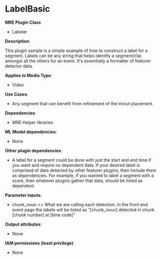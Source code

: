 # LabelBasic #

**MRE Plugin Class**
- Labeler

**Description**:

This plugin sample is a simple example of how to construct a label for a segment. Labels can be any string that helps identify a segment/clip amongst all the others for an event. It's essentially a formatter of featurer detector data.

**Applies to Media Type**:
- Video

**Use Cases**:
- Any segment that can benefit from refinement of the in/out placement.

**Dependencies**:
- MRE Helper libraries

**ML Model dependencies**:
- None

**Other plugin dependencies**:
- A label for a segment could be done with just the start and end time if you want and require no dependent data. If your desired label is comprised of data detected by other featurer plugins, then include them as dependencies. For example, if you wanted to label a segment with a score, then whatever plugins gather that data, should be listed as dependent.

**Parameter inputs**:
- chunk_noun >> What we are calling each detection. In the front end event page the labele will be listed as "[chunk_noun] detected in chunk [chunk number] at [time code]"

**Output attributes**:
- None

**IAM permissions (least privilege)**:
- None
